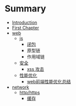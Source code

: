 # Summary

* [Introduction](README.md)
* [First Chapter](chapter1.md)
* [web](javascript.md)
  * [js](javascript/js.md)
    * [闭包](javascript/js/bi-bao.md)
    * 原型链
    * 作用域链
  * [安全](javascript/an-quan.md)
    * [xss 攻击](javascript/an-quan/xss-gong-ji.md)
  * [性能优化](javascript/xing-neng-you-hua.md)
    * [web前端性能优化总结](javascript/xing-neng-you-hua/webqian-duan-xing-neng-you-hua-zong-jie.md)
* [network](network.md)
  * [http/https](network/httphttps.md)
    * [缓存](network/httphttps/huan-cun.md)

